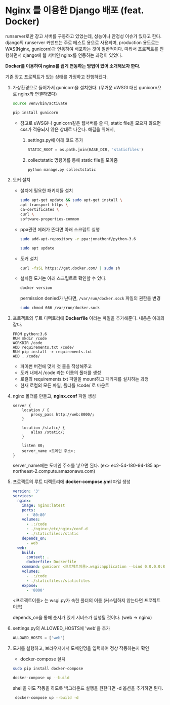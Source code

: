 # Nginx 를 이용한 Django 배포 (feat. Docker)

runserver로만 장고 서버를 구동하고 있었는데, 성능이나 안정성 이슈가 있다고 한다. django의 runserver 커맨드는 주로 테스트 용으로 사용되며, production 용도로는 WAS(Nginx, gunicorn)과 연동하여 배포하는 것이 일반적이다. 따라서 프로젝트를 진행하면서 django에 웹 서버인 nginx를 연동하는 과정이 있었다.

**Docker를 이용하여 nginx를 쉽게 연동하는 방법이 있어 소개해보자 한다.**

기존 장고 프로젝트가 있는 상태를 가정하고 진행하겠다.

1.  가상환경으로 들어가서 gunicorn을 설치한다. (무거운 uWSGI 대신 gunicorn으로 nginx와 연결하였다)

    ```sh
    source venv/bin/activate

    pip install gunicorn
    ```

    - 참고로 uWSGI나 gunicorn같은 웹서버를 쓸 때, static file을 모으지 않으면 css가 적용되지 않은 상태로 나온다. 해결을 위해서,

      1. settings.py에 아래 코드 추가
         ```py
         STATIC_ROOT = os.path.join(BASE_DIR, 'staticfiles')
         ```
      2. collectstatic 명령어를 통해 static file을 모아줌
         ```sh
         python manage.py collectstatic
         ```

2.  도커 설치

    - 설치에 필요한 패키지들 설치

      ```sh
      sudo apt-get update && sudo apt-get install \
      apt-transport-https \
      ca-certificates \
      curl \
      software-properties-common
      ```

    - ppa관련 에러가 뜬다면 아래 스크립트 실행

      ```sh
      sudo add-apt-repository -r ppa:jonathonf/python-3.6

      sudo apt update
      ```

    - 도커 설치

      ```sh
      curl -fsSL https://get.docker.com/ | sudo sh
      ```

    - 설치된 도커는 아래 스크립트로 확인할 수 있다.
      ```sh
      docker version
      ```
      permission denied가 난다면, `/var/run/docker.sock` 파일의 권한을 변경
      ```sh
      sudo chmod 666 /var/run/docker.sock
      ```

3.  프로젝트의 루트 디렉토리에 **Dockerfile** 이라는 파일을 추가해준다. 내용은 아래와 같다.

    ```
    FROM python:3.6
    RUN mkdir /code
    WORKDIR /code
    ADD requirements.txt /code/
    RUN pip install -r requirements.txt
    ADD . /code/
    ```

    - 파이썬 버전에 맞게 첫 줄을 작성해주고
    - 도커 내에서 /code 라는 이름의 폴더를 생성
    - 로컬의 requirements.txt 파일을 mount하고 패키지를 설치하는 과정
    - 현재 로컬의 모든 파일, 폴더를 /code/ 로 마운트

4.  nginx 폴더를 만들고, **nginx.conf** 파일 생성

    ```
    server {
        location / {
            proxy_pass http://web:8000/;
        }

        location /static/ {
            alias /static/;
        }

        listen 80;
        server_name <도메인 주소>;
    }
    ```

    server_name에는 도메인 주소를 넣으면 된다. (ex> ec2-54-180-94-185.ap-northeast-2.compute.amazonaws.com)

5.  프로젝트의 루트 디렉토리에 **docker-compose.yml** 파일 생성

    ```yml
    version: '3'
    services:
      nginx:
        image: nginx:latest
        ports:
          - '80:80'
        volumes:
          - .:/code
          - ./nginx:/etc/nginx/conf.d
          - ./staticfiles:/static
        depends_on:
          - web
      web:
        build:
          context: .
          dockerfile: Dockerfile
        command: gunicorn <프로젝트이름>.wsgi:application --bind 0.0.0.0:8000
        volumes:
          - .:/code
          - ./staticfiles:/staticfiles
        expose:
          - '8000'
    ```

    <프로젝트이름> 는 wsgi.py가 속한 폴더의 이름 (커스텀하지 않는다면 프로젝트 이름)

    depends_on을 통해 순서가 있게 서비스가 실행될 것이다. (web -> nginx)

6.  settings.py의 ALLOWED_HOSTS에 'web'을 추가

    ```py
    ALLOWED_HOSTS = ['web']
    ```

7.  도커를 실행하고, 브라우저에서 도메인명을 입력하여 정상 작동하는지 확인

    - docker-compose 설치

    ```sh
    sudo pip install docker-compose
    ```

    ```sh
    docker-compose up --build
    ```

    shell을 꺼도 작동을 하도록 백그라운드 실행을 원한다면 -d 옵션을 추가하면 된다.

    ```sh
     docker-compose up --build -d
    ```

